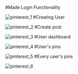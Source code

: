        
#Made Login Functionality

![pinterest_1](https://github.com/Tejws/Pinterest/assets/154742112/ac994eae-9f42-4c97-bd48-a0d788983da3)
#Creating User

![pinterest_2](https://github.com/Tejws/Pinterest/assets/154742112/267ceef0-0d35-494a-8b88-41e1699b59e0)
#Create post

![pinterest_3](https://github.com/Tejws/Pinterest/assets/154742112/062dbae0-e49f-4392-8a1e-8961b94111b6)
#User dashboard

![pinterest_4](https://github.com/Tejws/Pinterest/assets/154742112/3410234e-695a-4517-ae08-750be25e0e75)
#User's pins

![pinterest_5](https://github.com/Tejws/Pinterest/assets/154742112/37f75859-7cb5-4f9d-a30e-d930d41a9149)
#Every user's pins

![pinterest_6](https://github.com/Tejws/Pinterest/assets/154742112/587d6e06-8284-4528-9b1f-f948e8802ae7)
 
 

